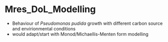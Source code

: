 # Mres_DoL_Modelling
- Behaviour of *Pseudomonas pudida* growth with different carbon source and envirionmental conditions
- would adapt/start with Monod/Michaellis-Menten form modelling
